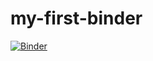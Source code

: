 # my-first-binder

[![Binder](https://mybinder.org/badge_logo.svg)](https://mybinder.org/v2/gh/ellenisteph/my-first-binder/HEAD)
